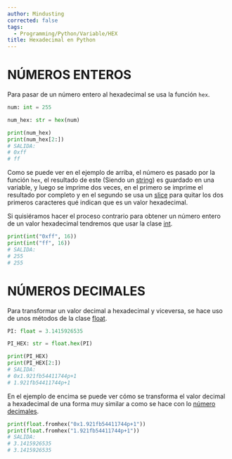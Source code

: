 ```yaml
---
author: Mindusting
corrected: false
tags:
  - Programming/Python/Variable/HEX
title: Hexadecimal en Python
---
```


# NÚMEROS ENTEROS

Para pasar de un número entero al hexadecimal se usa la función `hex`.

```python
num: int = 255

num_hex: str = hex(num)

print(num_hex)
print(num_hex[2:])
# SALIDA:
# 0xff
# ff
```

Como se puede ver en el ejemplo de arriba, el número es pasado por la función `hex`, el resultado de este (Siendo un [string](py_str.md)) es guardado en una variable, y luego se imprime dos veces, en el primero se imprime el resultado por completo y en el segundo se usa un [slice](../py_slice.md) para quitar los dos primeros caracteres qué indican que es un valor hexadecimal.

Si quisiéramos hacer el proceso contrario para obtener un número entero de un valor hexadecimal tendremos que usar la clase [int](py_int.md).

```python
print(int("0xff", 16))
print(int("ff", 16))
# SALIDA:
# 255
# 255
```

# NÚMEROS DECIMALES

Para transformar un valor decimal a hexadecimal y viceversa, se hace uso de unos métodos de la clase [float](py_float.md).

```python
PI: float = 3.1415926535

PI_HEX: str = float.hex(PI)

print(PI_HEX)
print(PI_HEX[2:])
# SALIDA:
# 0x1.921fb54411744p+1
# 1.921fb54411744p+1
```

En el ejemplo de encima se puede ver cómo se transforma el valor decimal a hexadecimal de una forma muy similar a como se hace con lo [número decimales](<# NÚMEROS ENTEROS>).

```python
print(float.fromhex("0x1.921fb54411744p+1"))
print(float.fromhex("1.921fb54411744p+1"))
# SALIDA:
# 3.1415926535
# 3.1415926535
```
